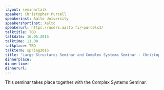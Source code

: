 ```yaml
---
layout: seminartalk
speaker: Christopher Purcell
speakerinst: Aalto University
speakershortinst: Aalto
speakerurl: https://users.aalto.fi/~purcelc1/
talktitle: TBD
talkdate: 16.05.2016
talktime: 11.00
talkplace: TBD
talkterm: spring2016
title: "Large Structures Seminar and Complex Systems Seminar - Christopher Purcell"
dinnerplace: 
dinnertime: 
dinnerurl: 
---
```

This seminar takes place together with the Complex Systems Seminar.
